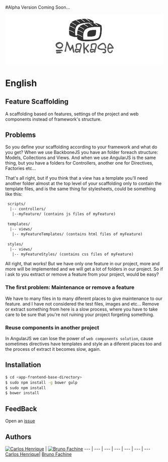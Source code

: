 #Alpha Version Coming Soon...

![Omakase](logo.png "Omakase ngFeatures")

# English

## Feature Scaffolding
A scaffolding based on features, settings of the project and web components instead of framework's structure.

## Problems
So you define your scaffolding according to your framework and what do you get? 
When we use BackboneJS you have an folder foreach structure: Models, Collections and Views.
And when we use AngularJS is the same thing, but you have a folders for Controllers, another one for Directives, Factories etc...

That's all right, but if you think that a view has a template you'll need another folder almost at the top level of your scaffolding only to contain the template files, and is the same thing for stylesheets, could be something like this:
 ```
  scripts/
   |-- controllers/
    |--myFeature/ (contains js files of myFeature)
  
  templates/
   |-- views/
    |-- myFeatureTemplates/ (contains html files of myFeature)
  
  styles/
   |-- views/
    |-- myFeatureStyles/ (contains css files of myFeature)
 ```
 
All right, that works! But we have only one feature in our project, more and more will be implemented and we will get a lot of folders in our project. So if i ask to you extract or remove a feature from your project, would be easy?

### The first problem: Maintenance or remove a feature
We have to many files in to many diferent places to give maintenance to our feature. and I have not considered the test files, images and etc...
 Remove or extract something from here is a slow process, where you have to take care to be sure that you're not ruining your project forgeting something.
 
### Reuse components in another project
In AngularJS we can lose the power of `web components solution`, cause sometimes directives have templates and style an a diferent places too and the process of extract it becomes slow, again.
      
    

## Installation

```bash
$ cd <app-frontend-base-directory>
$ sudo npm install -g bower gulp
$ sudo npm install
$ bower install
```

## FeedBack
Open an [issue](https://github.com/TimeoutZero/ngFeatures/issues/new)

## Authors

[![Carlos Henrique](https://avatars0.githubusercontent.com/u/2482989?v=3&s=96)](https://github.com/GabrielGarcia1) | [![Bruno Fachine](https://avatars3.githubusercontent.com/u/3225834?v=3&s=96)](https://github.com/BrunoDF)
--- | --- | --- | --- | --- | --- | ---
[Carlos Henrique](https://github.com/carloshpds)| [Bruno Fachine](https://github.com/BrunoDF)
